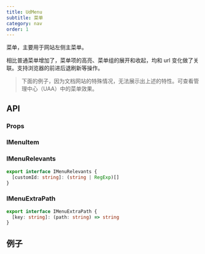 ```yaml
---
title: UdMenu
subtitle: 菜单
category: nav
order: 1
---
```


菜单，主要用于网站左侧主菜单。

相比普通菜单增加了，菜单项的高亮、菜单组的展开和收起，均和 url 变化做了关联。支持浏览器的前进后退刷新等操作。

> 下面的例子，因为文档网站的特殊情况，无法展示出上述的特性。可查看管理中心（UAA）中的菜单效果。

## API

### Props

<!-- ud-ts("index.tsx", "IUdMenuProps") -->

### IMenuItem

<!-- ud-ts("index.tsx", "IMenuItem") -->

### IMenuRelevants

```ts
export interface IMenuRelevants {
  [customId: string]: (string | RegExp)[]
}
```

### IMenuExtraPath

```ts
export interface IMenuExtraPath {
  [key: string]: (path: string) => string
}
```

## 例子

<!-- ud-demo("基本用法", "最基本的用法", "demos/basic.tsx") -->